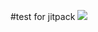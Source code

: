 #test for jitpack
[![](https://jitpack.io/v/EGKuzmenko/testForJitpack.svg)](https://jitpack.io/#EGKuzmenko/testForJitpack)
